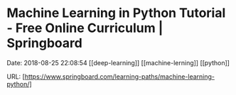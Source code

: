 # Machine Learning in Python Tutorial - Free Online Curriculum | Springboard

Date: 2018-08-25 22:08:54
[[deep-learning]] [[machine-lerning]] [[python]]

URL: [https://www.springboard.com/learning-paths/machine-learning-python/]
